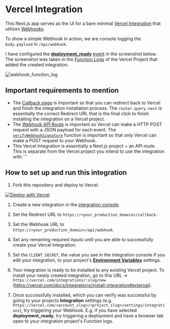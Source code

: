 # Vercel Integration

This Next.js app serves as the UI for a bare minimal [Vercel Integration](https://vercel.com/docs/integrations) that utilizes [Webhooks](https://vercel.com/docs/integrations/webhooks-overview).

To show a simple Webhook in action, we are console logging the `body.payload` in `/api/webhook`.

I have configured the [**deployment_ready**](https://vercel.com/docs/webhooks#introduction/supported-event-types/deployment-ready) [event](https://vercel.com/docs/webhooks#introduction/supported-event-types) in the screenshot below. The screenshot was taken in the [Function Logs](https://vercel.com/docs/concepts/deployments/logs#function-logs) of the Vercel Project that added the created integration.

![webhook_function_log](https://integration.msisle.im/webhook_function_log.jpg)

## Important requirements to mention
- The [Callback page](https://github.com/samsisle/vercel-integration/blob/main/pages/callback.tsx) is important so that you can redirect back to Vercel and finish the integration installation process. The `router.query.next` is essentially the correct Redirect URL that is the final click to finish installing the integration on a Vercel project.
- The [Webhook API Route](https://github.com/samsisle/vercel-integration/blob/main/pages/api/webhook.ts) is important so Vercel can make a HTTP POST request with a JSON payload for each event. The [`verifyWebhookSignature`](https://github.com/samsisle/vercel-integration/blob/main/utils/verify-webhook-signature.ts) function is important so that only Vercel can make a POST request to your Webhook.
- This Vercel Integration is essentially a Next.js project + an API route. This is separate from the Vercel project you intend to use the integration with.˝˝

## How to set up and run this integration

1. Fork this repository and deploy to Vercel.

[![Deploy with Vercel](https://vercel.com/button)](https://vercel.com/new/project?template=https://github.com/samsisle/vercel-integration)

1. Create a new integration in the [integration console](https://vercel.com/dashboard/integrations/console).

2. Set the Redirect URL to `https://<your_production_domain>/callback`.

3. Set the Webhook URL to `https://<your_production_domain>/api/webhook`.

4. Set any remaining required inputs until you are able to successfully create your Vercel Integration.

5. Set the `CLIENT_SECRET`, the value you see in the integration console if you edit your integration, to your project's [**Environment Variables**](https://vercel.com/docs/concepts/projects/environment-variables) settings.

6. Your integration is ready to be installed to any existing Vercel project. To install your newly created integration, go to this URL → `https://vercel.com/integrations/:slug/new` (https://vercel.com/docs/integrations/install-integration#external).

7. Once successfully installed, which you can verify was successful by going to your projects **Integration** settings (e.g. `https://vercel.com/<account_slug>/<project_slug>/settings/integrations`), try triggering your Webhook. E.g. if you have selected **deployment_ready**, try triggering a deployment and have a browser tab open to your integration project's Function logs.

